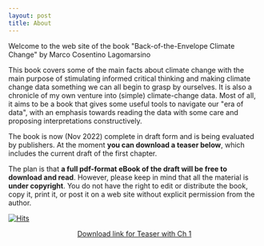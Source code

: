 ```yaml
---
layout: post
title: About
---
```


Welcome to the web site of the book "Back-of-the-Envelope Climate Change"
by Marco Cosentino Lagomarsino

This book covers some of the main facts about climate change with the main purpose of stimulating informed critical thinking and making climate change data something we can all begin to grasp by ourselves. It is also a chronicle of my own venture into (simple) climate-change data. Most of all, it aims to be a book that gives some useful tools to navigate our "era of data", with an emphasis towards reading the data with some care and proposing interpretations constructively.

The book is now (Nov 2022) complete in draft form and is being evaluated by publishers. At the moment **you can download a teaser below**, which includes the current draft of the first chapter.

The plan is that **a full pdf-format eBook of the draft will be free to download and read**. However, please keep in mind that all the material is **under copyright**. You do not have the right to edit or distribute the book, copy it, print it, or post it on a web site without explicit permission from the author.

[![Hits](https://hits.seeyoufarm.com/api/count/incr/badge.svg?url=https%3A%2F%2Fmcltone.github.io%2Fboe&count_bg=%23AEB6A7&title_bg=%239F9A9A&icon=mixcloud.svg&icon_color=%23D7D9E8&title=thank+you+for+visiting&edge_flat=false)](https://hits.seeyoufarm.com)



<!-- excerpt_separator -->

<p style="text-align:center">
<a href="assets/images/BOE_teaser_280922.pdf"  target="_blank">Download link for Teaser with Ch 1</a>
</p>

